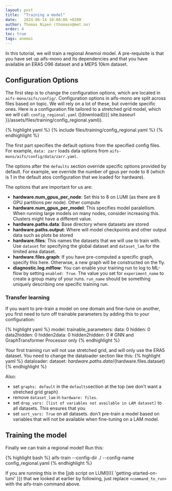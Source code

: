 ```yaml
---
layout: post
title:  "Training a model"
date:   2024-06-14 10:00:00 +0200
author: Thomas Nipen (thomasn@met.no)
order: 4
toc: true
tags: anemoi
---
```


In this tutorial, we will train a regional Anemoi model. A pre-requisite is that you have set up aifs-mono and its
dependencies and that you have available an ERA5 O96 dataset and a MEPS 10km dataset.

## Configuration Options
The first step is to change the configuration options, which are located in
`aifs-mono/aifs/config/`. Configuration options in aifs-mono are split across files based on topic. We will
rely on a lot of these, but override specific ones. Here is a configuration file tailored to a stretched grid
model, which we will call: `config_regional.yaml`
([download]({{ site.baseurl }}/assets/files/training/config_regional.yaml)).

{% highlight yaml %}
{% include files/training/config_regional.yaml %}
{% endhighlight %}

The first part specifies the default options from the specified config files. For example, `data: zarr` loads
data options from `aifs-mono/aifs/config/data/zarr.yaml`.

The options after the `defaults` section override specific options provided by default. For example, we
override the number of gpus per node to 8 (which is 1 in the default atos configuration that we loaded for
hardware).

The options that are important for us are:
- **hardware.num_gpus_per_node**: Set this to 8 on LUMI (as there are 8 GPU partitions per node). Other compute
- **hardware.num_gpus_per_model**: This specifies model paralellism. When running large models on many nodes,
    consider increasing this. Clusters might have a different value.
- **hardware.paths.data**: Base directory where datasets are stored
- **hardware.paths.output**: Where will model checkpoints and other output data such as plots be stored
- **hardware.files**: This names the datasets that we will use to train with. Use `dataset` for specifying the
global dataset and `dataset_lam` for the limited area dataset.
- **hardware.files.graph**: If you have pre-computed a specific graph, specify this here. Otherwise, a new
graph will be constructed on the fly.
- **diagnostic.log.mlflow**: You can enable your training run to log to ML-flow by setting `enabled: True`.
The value you set for `experiment_name` to create a group many of your runs. `run_name` should be something
uniquely describing one specific training run.

### Transfer learning

If you want to pre-train a model on one domain and fine-tune on another, you first need to turn off trainable
parameters by adding this to your configuration:

{% highlight yaml %}
model:
  trainable_parameters:
    data: 0
    hidden: 0
    data2hidden: 0
    hidden2data: 0
    hidden2hidden: 0 # GNN and GraphTransformer Processor only
{% endhighlight %}

Your first training run will not use stretched grid, and will only use the ERA5 dataset. You need to change
the dataloader section like this:
{% highlight yaml %}
dataloader:
    dataset: ${hardware.paths.data}/${hardware.files.dataset}
{% endhighlight %}

Also:
- set `graphs: default` in the `defaults`section at the top (we don't want a stretched grid graph)
- remove `dataset_lam` in `hardware: files`.
- set `drop_vars: [list of variables not available in LAM dataset]` to all datasets. This ensures that you
- set `sort_vars: True` on all datasets.
don't pre-train a model based on variables that will not be available when fine-tuning on a LAM model.

## Training the model

Finally we can train a regional model! Run this:

{% highlight bash %}
aifs-train  --config-dir ./ --config-name config_regional.yaml
{% endhighlight %}

If you are running this in the [job script on LUMI]({{ 'getting-started-on-lumi' }}) that we looked at earlier
by following, just replace `<command_to_run>` with the aifs-train command above.
